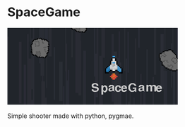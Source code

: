 # SpaceGame

![Game on!](img/screenshot/screenshot_space_game.png)

Simple shooter made with python, pygmae.

